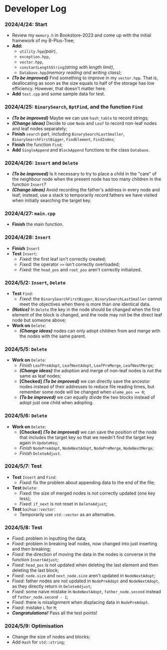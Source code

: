 Developer Log
===

### 2024/4/24: Start
- Review my `memory.h` in Bookstore-2023 and come up with the initial framework of my B-Plus-Tree;
- **Add:**
  - `utility.hpp`*(pair)*,
  - `exception.hpp`,
  - `vector.hpp`,
  - `constantLengthString`*(string with length limit)*,
  - `Database.hpp`*(memory reading and writing class)*;
- ***(To be improved)*** Find something to improve in my `vector.hpp`. That is, deallocating as soon as the size equals to half of the storage has low efficiency. However, that doesn't matter here.
- **Add** `test.cpp` and some sample data for test.

### 2024/4/25: `BinarySearch`, `BptFind`, and the function `Find`
- ***(To be improved)*** Maybe we can use `hash_table` to record strings;
- ***(Change ideas)*** Decide to use `Node` and `Leaf` to record non-leaf nodes and leaf nodes separately;
- **Finish** `search` part, including `BinarySearchLastSmaller`, `BinarySearchFirstBigger`, `FindElement`, `FindIndex`;
- **Finish** the function `Find`;
- **Add** `SingleAppend` and `BlockAppend` functions to the class `Database`.

### 2024/4/26: `Insert` and `Delete`
- ***(To be improved)*** Is it necessary to try to place a child in the "care" of the neighbour node when the present node has too many children in the function `Insert`?
- ***(Change ideas)*** Avoid recording the father's address in every node and leaf; instead, use a stack to temporarily record fathers we have visited when initially searching the target key.

### 2024/4/27: `main.cpp`
- **Finish** the main function.

### 2024/4/28: `Insert`
- **Finish** `Insert`
- **Test** `Insert`: 
  - *Fixed:* the first leaf isn't correctly created;
  - *Fixed:* the operator `>>` isn't correctly overloaded;
  - *Fixed:* the `head_pos` and `root_pos` aren't correctly initialized.

### 2024/5/2: `Insert`, `Delete`
- **Test** `Find`:
  - *Fixed:* the `BinarySearchFirstBigger`, `BinarySearchLastSmaller` cannot meet the objectives when there is more than one identical data.
- ***(Notice)*** In `Delete` the key in the node should be changed when the first element of the block is changed, and the node may not be the direct leaf node but someone above;
- **Work on** `Delete`:
  - ***(Change ideas)*** nodes can only adopt children from and merge with the nodes with the same parent.

### 2024/5/5: `Delete`
- **Work on** `Delete`:
  - *Finish* `LeafPreAdopt`, `LeafNextAdopt`, `LeafPreMerge`, `LeafNextMerge`;
  - ***(Change ideas)*** the adoption and merge of non-leaf nodes is not the same as leaf nodes;
  - **[Checked]** ***(To be improved)*** we can directly save the ancestor nodes instead of their addresses to reduce file reading times, but remember some node will be changed when `eleme_pos == 0`; 
  - ***(To be improved)*** we can equally divide the two blocks instead of adopt just one child when adopting.

### 2024/5/6: `Delete`
- **Work on** `Delete`:
  - **[Checked]** ***(To be improved)*** we can save the position of the node that includes the target key so that we needn't find the target key again in `UpdateKey`;
  - *Finish* `NodePreAdopt`, `NodeNextAdopt`, `NodePreMerge`, `NodeNextMerge`;
  - *Finish* `DeleteAdjust`.

### 2024/5/7: Test
- **Test** `Insert` and `Find`:
  - *Fixed*: fix the problem about appending data to the end of the file;
- **Test** `Delete`:
  - *Fixed*: the size of merged nodes is not correctly updated (one key less);
  - *Fixed*: `if_next` is not reset in `DeleteAdjust`;
- **Test** `baihua::vector`:
  - Temporarily use `std::vector` as an alternative.

### 2024/5/8: Test
- *Fixed*: problem in inputting the data;
- *Fixed*: problem in breaking leaf nodes, now changed into just inserting and then breaking;
- *Fixed*: the direction of moving the data in the nodes is converse in the function `InsertAdjust`;
- *Fixed*: `head_pos` is not updated when deleting the last element and then deleting the last block;
- *Fixed*: `node.size` and `next_node.size` aren't updated in `NodeNextAdopt`;
- *Fixed*: father nodes are not updated in `NodePreAdopt` and `NodeNextAdopt`, as they directly return in `DeleteAdjust`;
- *Fixed*: some naive mistake in `NodeNextAdopt`, `father_node.second` instead of `father_node.second - 1`;
- *Fixed*: there is misalignment when displacing data in `NodePreAdopt`.
- *Fixed*: mistake `L` for `M`;
- ***Congratulations!*** Pass all the test points!

### 2024/5/9: Optimisation
- Change the size of nodes and blocks;
- Add `Hash` for `std::string`;